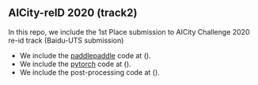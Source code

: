 ## AICity-reID 2020 (track2)

In this repo, we include the 1st Place submission to AICity Challenge 2020 re-id track (Baidu-UTS submission)

- We include the [paddlepaddle](https://github.com/PaddlePaddle/Paddle) code at ().
- We include the [pytorch](https://pytorch.org/) code at ().
- We include the post-processing code at ().
